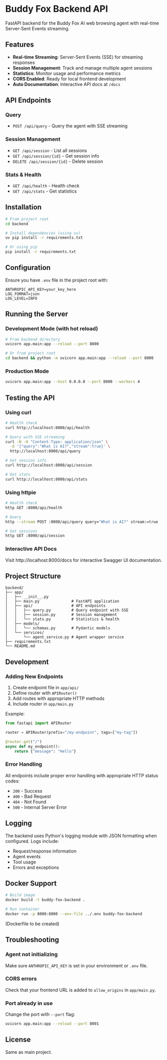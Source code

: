 # Buddy Fox Backend API

FastAPI backend for the Buddy Fox AI web browsing agent with real-time Server-Sent Events streaming.

## Features

- **Real-time Streaming**: Server-Sent Events (SSE) for streaming responses
- **Session Management**: Track and manage multiple agent sessions
- **Statistics**: Monitor usage and performance metrics
- **CORS Enabled**: Ready for local frontend development
- **Auto Documentation**: Interactive API docs at `/docs`

## API Endpoints

### Query
- `POST /api/query` - Query the agent with SSE streaming

### Session Management
- `GET /api/session` - List all sessions
- `GET /api/session/{id}` - Get session info
- `DELETE /api/session/{id}` - Delete session

### Stats & Health
- `GET /api/health` - Health check
- `GET /api/stats` - Get statistics

## Installation

```bash
# From project root
cd backend

# Install dependencies (using uv)
uv pip install -r requirements.txt

# Or using pip
pip install -r requirements.txt
```

## Configuration

Ensure you have `.env` file in the project root with:

```
ANTHROPIC_API_KEY=your_key_here
LOG_FORMAT=json
LOG_LEVEL=INFO
```

## Running the Server

### Development Mode (with hot reload)

```bash
# From backend directory
uvicorn app.main:app --reload --port 8000

# Or from project root
cd backend && python -m uvicorn app.main:app --reload --port 8000
```

### Production Mode

```bash
uvicorn app.main:app --host 0.0.0.0 --port 8000 --workers 4
```

## Testing the API

### Using curl

```bash
# Health check
curl http://localhost:8000/api/health

# Query with SSE streaming
curl -N -H "Content-Type: application/json" \
  -d '{"query":"What is AI?","stream":true}' \
  http://localhost:8000/api/query

# Get session info
curl http://localhost:8000/api/session

# Get stats
curl http://localhost:8000/api/stats
```

### Using httpie

```bash
# Health check
http GET :8000/api/health

# Query
http --stream POST :8000/api/query query="What is AI?" stream:=true

# Get sessions
http GET :8000/api/session
```

### Interactive API Docs

Visit http://localhost:8000/docs for interactive Swagger UI documentation.

## Project Structure

```
backend/
├── app/
│   ├── __init__.py
│   ├── main.py              # FastAPI application
│   ├── api/                 # API endpoints
│   │   ├── query.py         # Query endpoint with SSE
│   │   ├── session.py       # Session management
│   │   └── stats.py         # Statistics & health
│   ├── models/
│   │   └── schemas.py       # Pydantic models
│   └── services/
│       └── agent_service.py # Agent wrapper service
├── requirements.txt
└── README.md
```

## Development

### Adding New Endpoints

1. Create endpoint file in `app/api/`
2. Define router with `APIRouter()`
3. Add routes with appropriate HTTP methods
4. Include router in `app/main.py`

Example:
```python
from fastapi import APIRouter

router = APIRouter(prefix="/my-endpoint", tags=["my-tag"])

@router.get("/")
async def my_endpoint():
    return {"message": "Hello"}
```

### Error Handling

All endpoints include proper error handling with appropriate HTTP status codes:
- `200` - Success
- `400` - Bad Request
- `404` - Not Found
- `500` - Internal Server Error

## Logging

The backend uses Python's logging module with JSON formatting when configured. Logs include:
- Request/response information
- Agent events
- Tool usage
- Errors and exceptions

## Docker Support

```bash
# Build image
docker build -t buddy-fox-backend .

# Run container
docker run -p 8000:8000 --env-file ../.env buddy-fox-backend
```

(Dockerfile to be created)

## Troubleshooting

### Agent not initializing

Make sure `ANTHROPIC_API_KEY` is set in your environment or `.env` file.

### CORS errors

Check that your frontend URL is added to `allow_origins` in `app/main.py`.

### Port already in use

Change the port with `--port` flag:
```bash
uvicorn app.main:app --reload --port 8001
```

## License

Same as main project.
